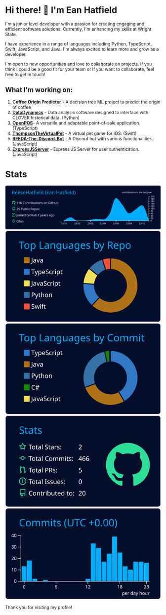 # Hi there! 👋 I'm Ean Hatfield

I'm a junior level developer with a passion for creating engaging and efficient software solutions. Currently, I'm enhancing my skills at Wright State.

I have experience in a range of languages including Python, TypeScript, Swift, JavaScript, and Java. I'm always excited to learn more and grow as a developer.

I'm open to new opportunities and love to collaborate on projects. If you think I could be a good fit for your team or if you want to collaborate, feel free to get in touch!

## What I'm working on:
1. **[Coffee Origin Predictor](https://github.com/ReeseHatfield/Coffee-Origin-Predictor)** - A decision tree ML project to predict the origin of coffee
2. **[DataDynamics](https://github.com/ReeseHatfield/DataDynamics)** - Data analysis software designed to interface with CLOVER historical data. (Python)
3. **[OpenPOS](https://github.com/ReeseHatfield/OpenPOS)**- A versatile and adaptable point-of-sale application. (TypeScript)
4. **[ThompsonTheVirtualPet](https://github.com/ReeseHatfield/ThompsonTheVirtualPet)** - A virtual pet game for iOS. (Swift)
5. **[REEDA-The-Discord-Bot](https://github.com/ReeseHatfield/REEDA-The-Discord-Bot-)** - A Discord bot with various functionalities. (JavaScript)
6. **[ExpressJSServer](https://github.com/ReeseHatfield/ExpressJSServer)** - Express JS Server for user authentication. (JavaScript)

# Stats

[![](https://raw.githubusercontent.com/ReeseHatfield/ReeseHatfield/master/profile-summary-card-output/algolia/0-profile-details.svg)](https://github.com/vn7n24fzkq/github-profile-summary-cards)
[![](https://raw.githubusercontent.com/ReeseHatfield/ReeseHatfield/master/profile-summary-card-output/algolia/1-repos-per-language.svg)](https://github.com/vn7n24fzkq/github-profile-summary-cards) [![](https://raw.githubusercontent.com/ReeseHatfield/ReeseHatfield/master/profile-summary-card-output/algolia/2-most-commit-language.svg)](https://github.com/vn7n24fzkq/github-profile-summary-cards)
[![](https://raw.githubusercontent.com/ReeseHatfield/ReeseHatfield/master/profile-summary-card-output/algolia/3-stats.svg)](https://github.com/vn7n24fzkq/github-profile-summary-cards) [![](https://raw.githubusercontent.com/ReeseHatfield/ReeseHatfield/master/profile-summary-card-output/algolia/4-productive-time.svg)](https://github.com/vn7n24fzkq/github-profile-summary-cards)

Thank you for visiting my profile!
